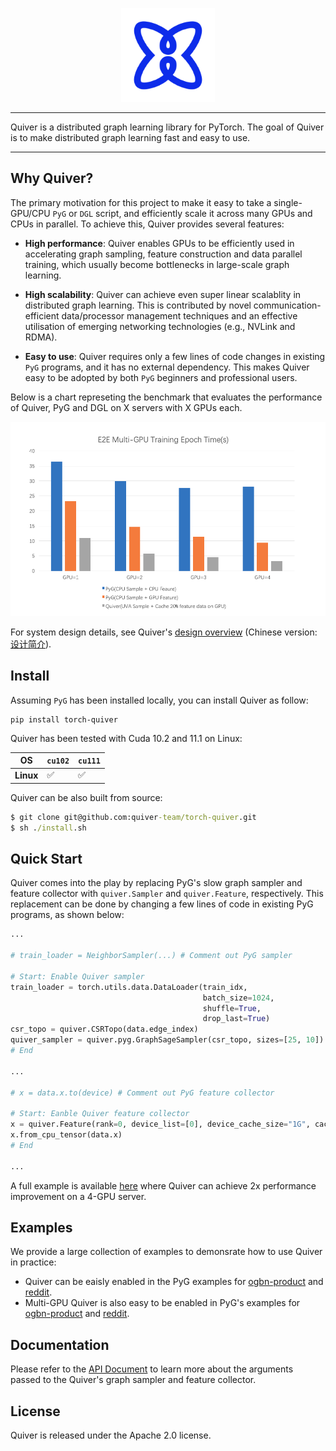 [pypi-image]: https://badge.fury.io/py/torch-geometric.svg
[pypi-url]: https://pypi.org/project/torch-quiver/

<p align="center">
  <img height="150" src="docs/multi_medias/imgs/logo.png" />
</p>

--------------------------------------------------------------------------------

Quiver is a distributed graph learning library for PyTorch. The goal of Quiver is to make distributed graph learning fast and easy to use.

<!-- **Quiver** is a high-performance GNN training add-on which can fully utilize the hardware to achive the best GNN trainning performance. By integrating Quiver into your GNN training pipeline with **just serveral lines of code change**, you can enjoy **much better end-to-end performance** and **much better scalability with multi-gpus**, you can even achieve **super linear scalability** if your GPUs are connected with NVLink, Quiver will help you make full use of NVLink. -->

--------------------------------------------------------------------------------

## Why Quiver?

The primary motivation for this project to make it easy to take a single-GPU/CPU `PyG` or `DGL` script, and efficiently scale it across many GPUs and CPUs in parallel. To achieve this, Quiver provides several features:
<!-- 
If you are a GNN researcher or you are a `PyG`'s or `DGL`'s user and you are suffering from consuming too much time on graph sampling and feature collection when training your GNN models, then here are some reasons to try out Quiver for your GNN model trainning. -->

* **High performance**: Quiver enables GPUs to be efficiently used in accelerating graph sampling, feature construction and data parallel training, which usually become bottlenecks in large-scale graph learning.

* **High scalability**: Quiver can achieve even super linear scalablity in distributed graph learning. This is contributed by novel communication-efficient data/processor management techniques and an effective utilisation of emerging networking technologies (e.g., NVLink and RDMA).

<!-- * **Greate performance and scalibility**: Using CPU to do graph sample and feature collection not only leads to poor performance, but also leads to poor scalability because of CPU contention. Quiver, however, can achieve much better scalability and can even achieve `super linear scalibility` on machines equipped with NVLink. -->

* **Easy to use**: Quiver requires only a few lines of code changes in existing `PyG` programs, and it has no external dependency. This makes Quiver easy to be adopted by both `PyG` beginners and professional users.

<!-- * **Easy-to-use and unified API**:
Integrate Quiver into your training pipeline in `PyG` or `DGL` is just a matter of several lines of code change. We've also implemented IPC mechanism which makes it also a piece of cake to use Quiver to speedup your multi-gpu GNN model training (see the next section for a [quick tour](#quick-tour-for-new-users)).  -->

Below is a chart represeting the benchmark that evaluates the performance of Quiver, PyG and DGL on X servers with X GPUs each. 

![e2e_benchmark](docs/multi_medias/imgs/benchmark_e2e_performance.png)

For system design details, see Quiver's [design overview](docs/Introduction_en.md) (Chinese version: [设计简介](docs/Introduction_cn.md)).

## Install

Assuming `PyG` has been installed locally, you can install Quiver as follow:

```
pip install torch-quiver
```

Quiver has been tested with Cuda 10.2 and 11.1 on Linux:

|     OS        | `cu102` | `cu111` |
|-------------|---------|---------|
| **Linux**   | ✅      | ✅      |


Quiver can be also built from source:

```cmd
$ git clone git@github.com:quiver-team/torch-quiver.git
$ sh ./install.sh
```

## Quick Start

Quiver comes into the play by replacing PyG's slow graph sampler and feature collector with `quiver.Sampler` and `quiver.Feature`, respectively. This replacement can be done by changing a few lines of code in existing PyG programs, as shown below:

```python
...

# train_loader = NeighborSampler(...) # Comment out PyG sampler

# Start: Enable Quiver sampler
train_loader = torch.utils.data.DataLoader(train_idx,
                                           batch_size=1024,
                                           shuffle=True,
                                           drop_last=True)
csr_topo = quiver.CSRTopo(data.edge_index)
quiver_sampler = quiver.pyg.GraphSageSampler(csr_topo, sizes=[25, 10])
# End

...

# x = data.x.to(device) # Comment out PyG feature collector

# Start: Eanble Quiver feature collector
x = quiver.Feature(rank=0, device_list=[0], device_cache_size="1G", cache_policy="device_replicate", csr_topo=csr_topo)
x.from_cpu_tensor(data.x)
# End

...

```

A full example is available [here](https://github.com/pyg-team/pytorch_geometric/blob/master/examples/reddit.py) where Quiver can achieve 2x performance improvement on a 4-GPU server.

<!-- You can check [our reddit example](examples/pyg/reddit_quiver.py) for details. -->

## Examples

We provide a large collection of examples to demonsrate how to use Quiver in practice:

- Quiver can be eaisly enabled in the PyG examples for [ogbn-product](examples/pyg/) and [reddit](examples/pyg/).
- Multi-GPU Quiver is also easy to be enabled in PyG's examples for [ogbn-product](examples/multi-gpu/pyg/ogb-products/) and [reddit](examples/multi-gpu/pyg/reddit/).

## Documentation

Please refer to the [API Document](docs/) to learn more about the arguments passed to the Quiver's graph sampler and feature collector.


## License

Quiver is released under the Apache 2.0 license. 

<!-- ## Architecture Overview
Key reasons behind Quiver's high performance are that it provides two key components: `quiver.Feature` and `quiver.Sampler`.

Quiver provide users with **UVA-Based**（Unified Virtual Addressing Based）graph sampling operator, supporting storing graph topology data in CPU memory and sampling the graph with GPU. In this way, we not only get performance benefits beyond CPU sampling, but can also process graphs whose size are too large to host in GPU memory. With UVA, Quiver achieves nearly **20x** sample performance compared with CPU doing graph sample. Besides `UVA mode`, Quiver also support `GPU` sampling mode which will host graph topology data all into GPU memory and will give you 40% ~ 50% performance benifit w.r.t `UVA` sample.

![uva_sample](docs/multi_medias/imgs/UVA-Sampler.png)


A training batch in GNN also consumed hundreds of MBs memory and move memory of this size across CPU memory or between CPU memory and GPU memory consumes hundreds of milliseconds.Quiver utilizes high throughput between page locked memory and GPU memory, high throughput of p2p memory access between different GPUs' memory when they are connected with NVLinks and high throughput of local GPU global memory access to achieve 4-10x higher feature collection throughput compared to conventional method(i.e. use CPU to do sparse feature collection and transfer data to GPU). It partitons data to local GPU memory, other GPUs's memory(if they connected to current GPU with NVLink) and CPU page locked memory. 

We also discovered that real graphs nodes' degree often obeys power-law distribution and nodes with high degree are more often to be accessed during training and sampling. `quiver.Feature` can also do some preprocess to ensure that hottest data are always in GPU's memory(local GPU's memory or other GPU's memory which can be p2p accessed) and this will furtherly improve feature collection performance during training.

![feature_collection](docs/multi_medias/imgs/single_device.png)

For system design details, you can read our (introduction)[docs/Introduction_en.md], we also provide chinese version: [中文版本系统介绍](docs/Introduction_cn.md) -->


<!-- ## Benchmarks

Here we show benchmark about graph sample, feature collection and end2end training. They are all tested on open dataset.

### Sample benchmark
Quiver's sampling can be configured to use UVA sampling (`mode='UVA'`) or GPU sampling(`mode='GPU'`), hosting the whole graph structure in CPU memory and GPU memory respectively.
We use **S**ampled **E**dges **P**er **S**econd (**SEPS**) as metrics to evaluate sample performance. **Without storing the graph on GPU, Quiver get 20x speedup on real datasets**.

![sample benchmark](docs/multi_medias/imgs/benchmark_img_sample.png)

### Feature collection benchmark

We constrain each GPU caching 20% of feature data. Quiver can achieve **10x throughput** on ogbn-product data compared to CPU feature collection.

![single_device](docs/multi_medias/imgs/benchmark_img_feature_single_device.png)

If your GPUs are connected with NVLink, Quiver can make full use of it and achieve **super linear throughput increase**. Our test machine has 2 GPUs connected with NVLink and we still constrain each GPU caching 20% percent of feature data(which means 40% feature data are cached on GPU with 2 GPUs), we achieve 4~5x total throughput increase with the second GPU comes in.

![p2p_access](docs/multi_medias/imgs/p2p_access.png)

![super_linear](docs/multi_medias/imgs/super_linear_feature_bench.png)

### End2End training benchmark

With high performance sampler and feature collection, Quiver not only achieve good performance with single GPU training, but also enjoys good scalability. We modify [PyGs official multi-gpu training example](https://github.com/pyg-team/pytorch_geometric/blob/master/examples/multi_gpu/distributed_sampling.py) to train `ogbn-product`([code file is here](example/multi_gpu/pyg/ogb-products)). By constraining each GPU to cache only 20% of feature data, we can achieve better scalability even compared with placing all of feature data in GPU in PyG. 

![e2e_benchmark](docs/multi_medias/imgs/benchmark_e2e_performance.png)

When training with multi-GPU and there are no NVLinks between these GPUs, Quiver will use `device_replicate` cache policy by default(you can refer to our [introduction](docs/Introductions_en.md) to learn more about this cache policy). If you have NVLinks, Quiver can make several GPUs share their GPU memory and cache more data to achieve higher feature collection throughput. Our test machine has 2 GPUs connected with NVLink and we still constrain each GPU caching 20% percent of feature data(which means 40% feature data are cached on GPU with 2 GPUs), we show our scalability results here:

![](docs/multi_medias/imgs/nvlink_e2e.png) -->



<!-- ## Note

If you notice anything unexpected, please open an [issue](https://github.com/quiver-team/torch-quiver/issues) and let us know.
If you have any questions or are missing a specific feature, feel free to discuss them with us.
We are motivated to constantly make Quiver even better. -->
